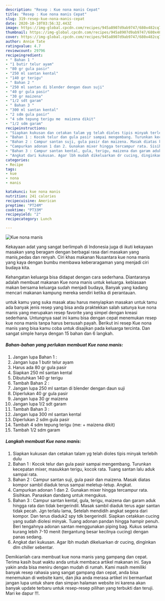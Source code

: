 ```yaml
---
description: "Resep : Kue nona manis Cepat"
title: "Resep : Kue nona manis Cepat"
slug: 319-resep-kue-nona-manis-cepat
date: 2020-10-10T03:56:32.443Z
image: https://img-global.cpcdn.com/recipes/945a8907d9ab9747/680x482cq70/kue-nona-manis-foto-resep-utama.jpg
thumbnail: https://img-global.cpcdn.com/recipes/945a8907d9ab9747/680x482cq70/kue-nona-manis-foto-resep-utama.jpg
cover: https://img-global.cpcdn.com/recipes/945a8907d9ab9747/680x482cq70/kue-nona-manis-foto-resep-utama.jpg
author: Annie Tate
ratingvalue: 4.7
reviewcount: 29796
recipeingredient:
- " Bahan 1 "
- "1 butir telur ayam"
- "80 gr gula pasir"
- "250 ml santan kental"
- "140 gr terigu"
- " Bahan 2 "
- "250 ml santan di blender dengan daun suji"
- "40 gr gula pasir"
- "30 gr maizena"
- "1/2 sdt garam"
- " Bahan 3 "
- "300 ml santan kental"
- "2 sdm gula pasir"
- "4 sdm tepung terigu me  maizena dikit"
- "1/2 sdm garam"
recipeinstructions:
- "Siapkan kukusan dan cetakan talam yg telah dioles tipis minyak terlebih dulu"
- "Bahan 1 : Kocok telur dan gula pasir sampai mengembang. Turunkan kecepatan mixer, masukkan terigu, kocok rata. Tuang santan lalu aduk sampai rata."
- "Bahan 2 : Campur santan suji, gula pasir dan maizena. Masak diatas kompor sambil diaduk terus sampai meletup-letup. Angkat."
- "Campurkan adonan 1 dan 2. Gunakan mixer hingga tercampur rata. Sisihkan. Panaskan dandang untuk mengukus."
- "Bahan 3 : Campur santan kental, gula, terigu, maizena dan garam aduk hingga rata dan tidak bergerindil. Masak sambil diaduk terus agar santan tidak pecah. Jgn terlalu lama, Setelah mendidih angkat segera dari kompor. Dan terus diaduk2 spy tdk bergerindil. Siapkan cetakkan cucing yang sudah diolesi minyak. Tuang adonan pandan hingga hampir penuh. Beri tengahnya adonan santan menggunakan piping bag. Kukus selama kurang lebih 7-10 menit (tergantung besar kecilnya cucing) dengan panas sedang."
- "Angkat dari kukusan. Agar lbh mudah dikeluarkan dr cucing, dinginkan dlm chiller sebentar."
categories:
- Recipe
tags:
- kue
- nona
- manis

katakunci: kue nona manis 
nutrition: 241 calories
recipecuisine: American
preptime: "PT24M"
cooktime: "PT33M"
recipeyield: "2"
recipecategory: Lunch

---
```



![Kue nona manis](https://img-global.cpcdn.com/recipes/945a8907d9ab9747/680x482cq70/kue-nona-manis-foto-resep-utama.jpg)

Kekayaan adat yang sangat berlimpah di Indonesia juga di ikuti kekayaan masakan yang beragam dengan berbagai rasa dari masakan yang manis,pedas dan renyah. Ciri khas makanan Nusantara kue nona manis yang kaya dengan bumbu membawa keberaragaman yang menjadi ciri budaya kita.




Kehangatan keluarga bisa didapat dengan cara sederhana. Diantaranya adalah membuat makanan Kue nona manis untuk keluarga. kebiasaan makan bersama keluarga sudah menjadi budaya, Banyak yang kadang mencari makanan kampung mereka sendiri ketika di perantauan.

untuk kamu yang suka masak atau harus menyiapkan masakan untuk tamu ada banyak jenis resep yang bisa anda praktekkan salah satunya kue nona manis yang merupakan resep favorite yang simpel dengan kreasi sederhana. Untungnya saat ini kamu bisa dengan cepat menemukan resep kue nona manis tanpa harus bersusah payah.
Berikut ini resep Kue nona manis yang bisa kamu coba untuk disajikan pada keluarga tercinta. Dan sangat simple hanya dengan 15 bahan dan 6 langkah.


<!--inarticleads1-->

##### Bahan-bahan yang perlukan membuat Kue nona manis:

1. Jangan lupa  Bahan 1 :
1. Jangan lupa 1 butir telur ayam
1. Harus ada 80 gr gula pasir
1. Siapkan 250 ml santan kental
1. Dibutuhkan 140 gr terigu
1. Tambah  Bahan 2 :
1. Jangan lupa 250 ml santan di blender dengan daun suji
1. Diperlukan 40 gr gula pasir
1. Jangan lupa 30 gr maizena
1. Jangan lupa 1/2 sdt garam
1. Tambah  Bahan 3 :
1. Jangan lupa 300 ml santan kental
1. Diperlukan 2 sdm gula pasir
1. Tambah 4 sdm tepung terigu (me: + maizena dikit)
1. Tambah 1/2 sdm garam




<!--inarticleads2-->

##### Langkah membuat  Kue nona manis:

1. Siapkan kukusan dan cetakan talam yg telah dioles tipis minyak terlebih dulu
1. Bahan 1 : Kocok telur dan gula pasir sampai mengembang. Turunkan kecepatan mixer, masukkan terigu, kocok rata. Tuang santan lalu aduk sampai rata.
1. Bahan 2 : Campur santan suji, gula pasir dan maizena. Masak diatas kompor sambil diaduk terus sampai meletup-letup. Angkat.
1. Campurkan adonan 1 dan 2. Gunakan mixer hingga tercampur rata. Sisihkan. Panaskan dandang untuk mengukus.
1. Bahan 3 : Campur santan kental, gula, terigu, maizena dan garam aduk hingga rata dan tidak bergerindil. Masak sambil diaduk terus agar santan tidak pecah. Jgn terlalu lama, Setelah mendidih angkat segera dari kompor. Dan terus diaduk2 spy tdk bergerindil. Siapkan cetakkan cucing yang sudah diolesi minyak. Tuang adonan pandan hingga hampir penuh. Beri tengahnya adonan santan menggunakan piping bag. Kukus selama kurang lebih 7-10 menit (tergantung besar kecilnya cucing) dengan panas sedang.
1. Angkat dari kukusan. Agar lbh mudah dikeluarkan dr cucing, dinginkan dlm chiller sebentar.




Demikianlah cara membuat kue nona manis yang gampang dan cepat. Terima kasih buat waktu anda untuk membaca artikel makanan ini. Saya yakin anda bisa meniru dengan mudah di rumah. Kami masih memiliki banyak resep rahasia yang sangat gampang dan cepat, anda bisa menemukan di website kami, dan jika anda merasa artikel ini bermanfaat jangan lupa untuk share dan simpan halaman website ini karena akan banyak update terbaru untuk resep-resep pilihan yang terbukti dan teruji. Mari ke dapur !!!. 
